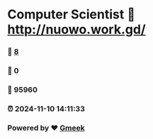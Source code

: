 # Computer Scientist :link: http://nuowo.work.gd/ 
### :page_facing_up: [8](http://nuowo.work.gd//tag.html) 
### :speech_balloon: 0 
### :hibiscus: 95960 
### :alarm_clock: 2024-11-10 14:11:33 
### Powered by :heart: [Gmeek](https://github.com/Meekdai/Gmeek)
